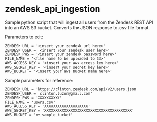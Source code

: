 # zendesk_api_ingestion
Sample python script that will ingest all users from the Zendesk REST API into an AWS S3 bucket. Converts the JSON response to .csv file format.

Parameters to edit:

    ZENDESK_URL = '<insert your zendesk url here>'
    ZENDESK_USER = '<insert your zendesk user here>'
    ZENDESK_PWS = '<insert your zendesk password here>'
    FILE_NAME = '<file name to be uploaded to S3>'
    AWS_ACCESS_KEY = '<insert your aws access key here>'
    AWS_SECRET_KEY = '<insert your secret key here>'
    AWS_BUCKET = '<insert your aws bucket name here>'

Sample parameters for reference:

    ZENDESK_URL = 'https://clinton.zendesk.com/api/v2/users.json'
    ZENDESK_USER = 'clinton.buzon@gmail.com'
    ZENDESK_PWS = 'XXXXXXXXXX'
    FILE_NAME = 'users.csv'
    AWS_ACCESS_KEY = 'XXXXXXXXXXXXXXXXXXXX' 
    AWS_SECRET_KEY = 'XXXXXXXXXXXXXXXXXXXXXXXXXXXXXXXXXXXXXXXX'
    AWS_BUCKET = 'my_sample_bucket'
